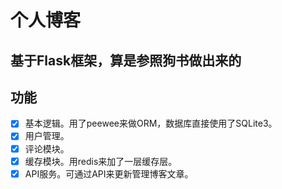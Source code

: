 # 个人博客

基于Flask框架，算是参照狗书做出来的
---
## 功能
- [x] 基本逻辑。用了peewee来做ORM，数据库直接使用了SQLite3。
- [x] 用户管理。
- [x] 评论模块。
- [x] 缓存模块。用redis来加了一层缓存层。
- [x] API服务。可通过API来更新管理博客文章。
